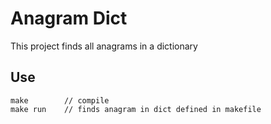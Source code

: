 # Anagram Dict
This project finds all anagrams in a dictionary

## Use
```
make		// compile
make run 	// finds anagram in dict defined in makefile
```
